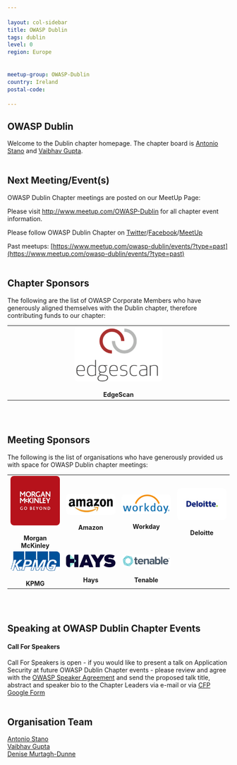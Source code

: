 ```yaml
---

layout: col-sidebar
title: OWASP Dublin
tags: dublin
level: 0
region: Europe


meetup-group: OWASP-Dublin
country: Ireland
postal-code: 

---
```



OWASP Dublin
-------------
Welcome to the Dublin chapter homepage. The chapter board is <a href="mailto:Antonio.stano@owasp.org">Antonio Stano</a> and <a href="mailto:vaibhav.gupta@owasp.org">Vaibhav Gupta</a>.
<br><br>

Next Meeting/Event(s)
---------------------
OWASP Dublin Chapter meetings are posted on our MeetUp Page:

Please visit <a href="http://www.meetup.com/OWASP-Dublin">http://www.meetup.com/OWASP-Dublin</a> for all chapter event information.

Please follow OWASP Dublin Chapter on <a href="https://twitter.com/OWASPIreland">Twitter</a>/<a href="https://facebook.com/OWASPIreland">Facebook</a>/<a href="https://meetup.com/OWASP-Dublin">MeetUp</a>

Past meetups: [https://www.meetup.com/owasp-dublin/events/?type=past](https://www.meetup.com/owasp-dublin/events/?type=past)
<br><br>

Chapter Sponsors
----------------
The following are the list of OWASP Corporate Members who have generously aligned themselves with the Dublin chapter, therefore contributing funds to our chapter:

<table cellpadding="10" cellspacing="0" border="0">
<tr>
    <td align="center" width="25%">
    <img src="assets/images/edgescan.png" alt="EdgeScan" style="max-width: 200px; width: 100%; height: auto; border-radius: 8px;"/>
    <br><br><b>EdgeScan</b>
    </td>
</tr>
</table>
<br><br>

Meeting Sponsors
----------------

The following is the list of organisations who have generously provided us with space for OWASP Dublin chapter meetings:

<table cellpadding="10" cellspacing="0" border="0">
<tr>
    <td align="center" width="25%">
    <img src="assets/images/Mmk.jpg" alt="Morgan McKinley" style="max-width: 200px; width: 100%; height: auto; border-radius: 8px;"/>
    <br><br><b>Morgan McKinley</b>
    </td>
    <td align="center" width="25%">
    <img src="assets/images/amazon-logo.jpg" alt="Amazon" style="max-width: 200px; width: 100%; height: auto; border-radius: 8px;"/>
    <br><br><b>Amazon</b>
    </td>
    <td align="center" width="25%">
    <img src="assets/images/workday-logo.png" alt="Workday" style="max-width: 200px; width: 100%; height: auto; border-radius: 8px;"/>
    <br><br><b>Workday</b>
    </td>
    <td align="center" width="25%">
    <img src="assets/images/deloitte.png" alt="Deloitte" style="max-width: 200px; width: 100%; height: auto; border-radius: 8px;"/>
    <br><br><b>Deloitte</b>
    </td>
</tr>
<tr>
    <td align="center" width="25%">
    <img src="assets/images/KPMG.png" alt="KPMG" style="max-width: 200px; width: 100%; height: auto; border-radius: 8px;"/>
    <br><br><b>KPMG</b>
    </td>
    <td align="center" width="25%">
    <img src="assets/images/hays.png" alt="Hays" style="max-width: 200px; width: 100%; height: auto; border-radius: 8px;"/>
    <br><br><b>Hays</b>
    </td>
    <td align="center" width="25%">
    <img src="assets/images/tenable.png" alt="Tenable" style="max-width: 200px; width: 100%; height: auto; border-radius: 8px;"/>
    <br><br><b>Tenable</b>
    </td>
    <td align="center" width="25%">
    </td>
</tr>
</table>
<br><br>

Speaking at OWASP Dublin Chapter Events
---------------------------------------

#### Call For Speakers

Call For Speakers is open - if you would like to present a talk on Application Security at future OWASP Dublin Chapter events - please review and agree with the [OWASP Speaker Agreement](https://owasp.org/www-policy/legal/speaker-agreement) and send the proposed talk title, abstract and speaker bio to the Chapter Leaders via e-mail or via [CFP Google Form](https://forms.gle/PCyXCEPLFhXJy8WV8)
<br><br>


Organisation Team
---------------------------------------
<a href="mailto:Antonio.stano@owasp.org">Antonio Stano</a> <br>
<a href="mailto:vaibhav.gupta@owasp.org">Vaibhav Gupta</a> <br>
<a href="mailto:denise.murtaghdunne@owasp.org">Denise Murtagh-Dunne</a> <br>

<br><br><br><br>